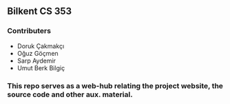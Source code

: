 ## Bilkent CS 353 

### Contributers
* Doruk Çakmakçı
* Oğuz Göçmen 
* Sarp Aydemir
* Umut Berk Bilgiç

### This repo serves as a web-hub relating the project website, the source code and other aux. material.
